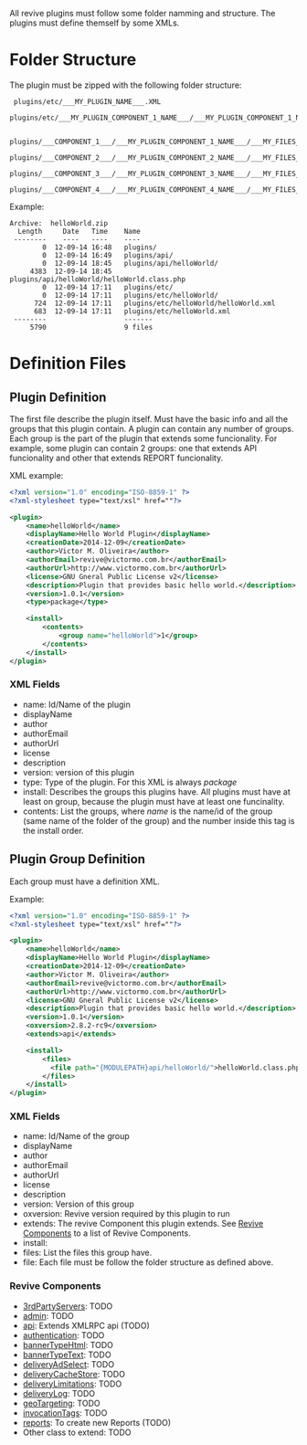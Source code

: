 All revive plugins must follow some folder namming and structure. The plugins must define themself by some XMLs.

# Folder Structure

The plugin must be zipped with the following folder structure:

```Shell
 plugins/etc/___MY_PLUGIN_NAME___.XML
 plugins/etc/___MY_PLUGIN_COMPONENT_1_NAME___/___MY_PLUGIN_COMPONENT_1_NAME___.XML

 plugins/___COMPONENT_1___/___MY_PLUGIN_COMPONENT_1_NAME___/___MY_FILES_1___
 plugins/___COMPONENT_2___/___MY_PLUGIN_COMPONENT_2_NAME___/___MY_FILES_2___
 plugins/___COMPONENT_3___/___MY_PLUGIN_COMPONENT_3_NAME___/___MY_FILES_3___
 plugins/___COMPONENT_4___/___MY_PLUGIN_COMPONENT_4_NAME___/___MY_FILES_4___
```

Example:

```
Archive:  helloWorld.zip
  Length     Date   Time    Name
 --------    ----   ----    ----
        0  12-09-14 16:48   plugins/
        0  12-09-14 16:49   plugins/api/
        0  12-09-14 18:45   plugins/api/helloWorld/
     4383  12-09-14 18:45   plugins/api/helloWorld/helloWorld.class.php
        0  12-09-14 17:11   plugins/etc/
        0  12-09-14 17:11   plugins/etc/helloWorld/
      724  12-09-14 17:11   plugins/etc/helloWorld/helloWorld.xml
      683  12-09-14 17:11   plugins/etc/helloWorld.xml
 --------                   -------
     5790                   9 files
```

# Definition Files

## Plugin Definition

The first file describe the plugin itself. Must have the basic info and all the groups that this plugin contain.
A plugin can contain any number of groups. Each group is the part of the plugin that extends some funcionality. For example, some plugin can contain 2 groups: one that extends API funcionality and other that extends REPORT funcionality.

XML example:

```XML
<?xml version="1.0" encoding="ISO-8859-1" ?>
<?xml-stylesheet type="text/xsl" href=""?>

<plugin>
    <name>helloWorld</name>
    <displayName>Hello World Plugin</displayName>
    <creationDate>2014-12-09</creationDate>
    <author>Victor M. Oliveira</author>
    <authorEmail>revive@victormo.com.br</authorEmail>
    <authorUrl>http://www.victormo.com.br</authorUrl>
    <license>GNU Gneral Public License v2</license>
    <description>Plugin that provides basic hello world.</description>
    <version>1.0.1</version>
    <type>package</type>

    <install>
        <contents>
            <group name="helloWorld">1</group>
        </contents>
    </install>
</plugin>
```

### XML Fields

* name: Id/Name of the plugin
* displayName
* author
* authorEmail
* authorUrl
* license
* description
* version: version of this plugin
* type: Type of the plugin. For this XML is always *package*
* install: Describes the groups this plugins have. All plugins must have at least on group, because the plugin must have at least one funcinality.
* contents: List the groups, where *name* is the name/id of the group (same name of the folder of the group) and the number inside this tag is the install order.

## Plugin Group Definition

Each group must have a definition XML.

Example:

```XML
<?xml version="1.0" encoding="ISO-8859-1" ?>
<?xml-stylesheet type="text/xsl" href=""?>

<plugin>
    <name>helloWorld</name>
    <displayName>Hello World Plugin</displayName>
    <creationDate>2014-12-09</creationDate>
    <author>Victor M. Oliveira</author>
    <authorEmail>revive@victormo.com.br</authorEmail>
    <authorUrl>http://www.victormo.com.br</authorUrl>
    <license>GNU Gneral Public License v2</license>
    <description>Plugin that provides basic hello world.</description>
    <version>1.0.1</version>
    <oxversion>2.8.2-rc9</oxversion>
    <extends>api</extends>

    <install>
        <files>
          <file path="{MODULEPATH}api/helloWorld/">helloWorld.class.php</file>
        </files>
    </install>
</plugin>
```

### XML Fields

* name: Id/Name of the group
* displayName
* author
* authorEmail
* authorUrl
* license
* description
* version: Version of this group
* oxversion: Revive version required by this plugin to run
* extends: The revive Component this plugin extends. See [Revive Components](#revive-components) to a list of Revive Components.
* install: 
* files: List the files this group have.
* file: Each file must be follow the folder structure as defined above.


### Revive Components

* [3rdPartyServers](): TODO
* [admin](): TODO
* [api](api-component.md): Extends XMLRPC api (TODO)
* [authentication](): TODO
* [bannerTypeHtml](): TODO
* [bannerTypeText](): TODO
* [deliveryAdSelect](): TODO
* [deliveryCacheStore](): TODO
* [deliveryLimitations](): TODO
* [deliveryLog](): TODO
* [geoTargeting](): TODO
* [invocationTags](): TODO
* [reports](): To create new Reports (TODO)
* Other class to extend: TODO
